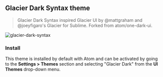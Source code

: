 ## Glacier Dark Syntax theme

> Glacier Dark Syntax inspired Glacier UI by @mattgraham and @joeyfigaro's Glacier for Sublime. Forked from atom/one-dark-ui.

![glacier-dark-syntax](https://cloud.githubusercontent.com/assets/7255268/13032830/4d6e7b0c-d302-11e5-891f-f9a1b46628fa.png)

### Install

This theme is installed by default with Atom and can be activated by going to the __Settings > Themes__ section and selecting "Glacier Dark" from the __UI Themes__ drop-down menu.
